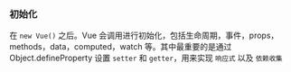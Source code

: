 ### 初始化
在 `new Vue()` 之后。Vue 会调用进行初始化，包括生命周期，事件，props，methods，data，computed，watch 等。其中最重要的是通过 Object.defineProperty 设置 `setter` 和 `getter`，用来实现 `响应式` 以及 `依赖收集`

